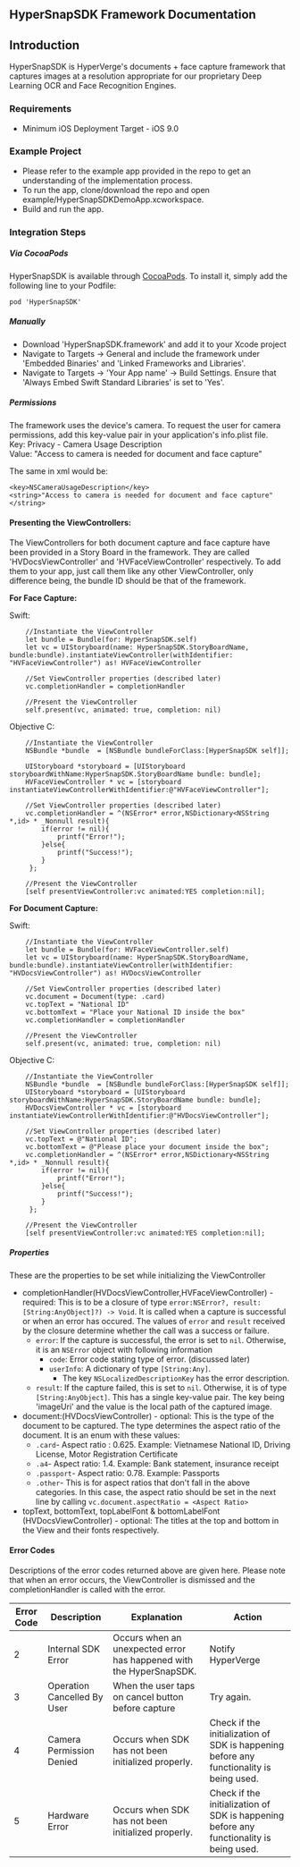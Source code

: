 ## HyperSnapSDK Framework Documentation

## Introduction
HyperSnapSDK is HyperVerge's documents + face capture framework that captures images at a resolution appropriate for our proprietary Deep Learning OCR and Face Recognition Engines.

### Requirements
- Minimum iOS Deployment Target - iOS 9.0

### Example Project
- Please refer to the example app provided in the repo to get an understanding of the implementation process.
- To run the app, clone/download the repo and open example/HyperSnapSDKDemoApp.xcworkspace.
- Build and run the app.

### Integration Steps


##### Via CocoaPods

HyperSnapSDK is available through [CocoaPods](http://cocoapods.org). To install
it, simply add the following line to your Podfile:
```
pod 'HyperSnapSDK'
```

##### Manually

- Download 'HyperSnapSDK.framework' and add it to your Xcode project
- Navigate to Targets -> General and include the framework under 'Embedded Binaries' and 'Linked Frameworks and Libraries'.
- Navigate to Targets -> 'Your App name' -> Build Settings. Ensure that 'Always Embed Swift Standard Libraries' is set to 'Yes'.


##### Permissions

The framework uses the device's camera. To request the user for camera permissions, add this key-value pair in your application's info.plist file.<br/>
    Key: Privacy - Camera Usage Description<br/>
    Value: "Access to camera is needed for document and face capture"
    
The same in xml would be:

```
<key>NSCameraUsageDescription</key>
<string>"Access to camera is needed for document and face capture"</string>
```

#### Presenting the ViewControllers:

The ViewControllers for both document capture and face capture have been provided in a Story Board in the framework. They are called 'HVDocsViewController' and 'HVFaceViewController' respectively.
To add them to your app, just call them like any other ViewController, only difference being, the bundle ID should be that of the  framework.

**For Face Capture:**

Swift:
     
        //Instantiate the ViewController
        let bundle = Bundle(for: HyperSnapSDK.self)
        let vc = UIStoryboard(name: HyperSnapSDK.StoryBoardName, bundle:bundle).instantiateViewController(withIdentifier: "HVFaceViewController") as! HVFaceViewController
            
        //Set ViewController properties (described later)
        vc.completionHandler = completionHandler
            
        //Present the ViewController
        self.present(vc, animated: true, completion: nil)
        
    
Objective C:
    
        //Instantiate the ViewController
        NSBundle *bundle  = [NSBundle bundleForClass:[HyperSnapSDK self]];

        UIStoryboard *storyboard = [UIStoryboard storyboardWithName:HyperSnapSDK.StoryBoardName bundle: bundle];
        HVFaceViewController * vc = [storyboard instantiateViewControllerWithIdentifier:@"HVFaceViewController"];
        
        //Set ViewController properties (described later)
        vc.completionHandler = ^(NSError* error,NSDictionary<NSString *,id> * _Nonnull result){
            if(error != nil){
                printf("Error!");
            }else{
                printf("Success!");
            }
         };
    
        //Present the ViewController
        [self presentViewController:vc animated:YES completion:nil];
    
    
**For Document Capture:**

Swift:
    
        //Instantiate the ViewController
        let bundle = Bundle(for: HVFaceViewController.self)
        let vc = UIStoryboard(name: HyperSnapSDK.StoryBoardName, bundle:bundle).instantiateViewController(withIdentifier: "HVDocsViewController") as! HVDocsViewController
        
        //Set ViewController properties (described later)
        vc.document = Document(type: .card)
        vc.topText = "National ID"
        vc.bottomText = "Place your National ID inside the box"
        vc.completionHandler = completionHandler
        
        //Present the ViewController
        self.present(vc, animated: true, completion: nil)

        
Objective C:
    
        //Instantiate the ViewController
        NSBundle *bundle  = [NSBundle bundleForClass:[HyperSnapSDK self]];
        UIStoryboard *storyboard = [UIStoryboard storyboardWithName:HyperSnapSDK.StoryBoardName bundle: bundle];
        HVDocsViewController * vc = [storyboard instantiateViewControllerWithIdentifier:@"HVDocsViewController"];
        
        //Set ViewController properties (described later)
        vc.topText = @"National ID";
        vc.bottomText = @"Please place your document inside the box";
        vc.completionHandler = ^(NSError* error,NSDictionary<NSString *,id> * _Nonnull result){
            if(error != nil){
                printf("Error!");
            }else{
                printf("Success!");
            }
         };
    
        //Present the ViewController
        [self presentViewController:vc animated:YES completion:nil];


##### Properties
These are the properties to be set while initializing the ViewController

- completionHandler(HVDocsViewController,HVFaceViewController) - required: This is to be a closure of type `error:NSError?, result:[String:AnyObject]?) -> Void`. It is called when a capture is successful or when an error has occured. The values of `error` and  `result` received by the closure determine whether the call was a success or failure. </br>
    - `error`: If the capture is successful, the error is set to `nil`. Otherwise, it is an `NSError` object with following information
        - `code`: Error code stating type of error. (discussed later)
        - `userInfo`: A dictionary of type `[String:Any]`.
            - The key `NSLocalizedDescriptionKey`  has the error description.
    - `result`: If the capture failed, this is set to `nil`. Otherwise, it is of type `[String:AnyObject]`. This has a single key-value pair. The key being 'imageUri' and the value is the local path of the captured image.
- document:(HVDocsViewController) - optional: This is the type of the document to be captured. The type determines the aspect ratio of the document. It is an enum with these values:
    - `.card`- Aspect ratio : 0.625. Example: Vietnamese National ID, Driving License, Motor Registration Certificate
    - `.a4`- Aspect ratio: 1.4. Example: Bank statement, insurance receipt
    - `.passport`- Aspect ratio: 0.78. Example: Passports
    - `.other`- This is for aspect ratios that don't fall in the above categories. In this case, the aspect ratio should be set in the next line by calling `vc.document.aspectRatio = <Aspect Ratio>`
- topText, bottomText, topLabelFont & bottomLabelFont (HVDocsViewController) - optional: The titles at the top and bottom in the View and their fonts respectively.
    
    
#### Error Codes

Descriptions of the error codes returned above are given here. 
Please note that when an error occurs, the ViewController is dismissed and the completionHandler is called with the error.

|Error Code|Description|Explanation|Action|
|----------|-----------|-----------|------|
|2|Internal SDK Error|Occurs when an unexpected error has happened with the HyperSnapSDK.|Notify HyperVerge|
|3|Operation Cancelled By User|When the user taps on cancel button before capture|Try again.|
|4|Camera Permission Denied|Occurs when SDK has not been initialized properly.|Check if the initialization of SDK is happening before any functionality is being used.|
|5|Hardware Error|Occurs when SDK has not been initialized properly.|Check if the initialization of SDK is happening before any functionality is being used.|
